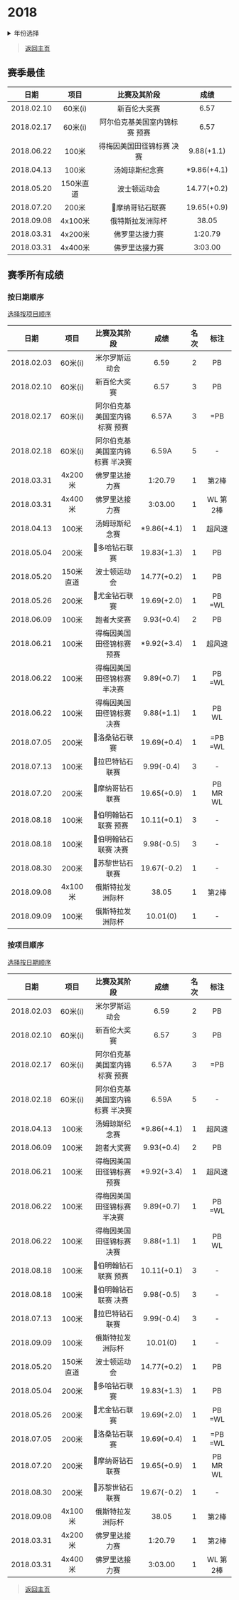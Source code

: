 # 2018

<details>
<summary>年份选择</summary>

- [2024](./2024.md)

- [2023](./2023.md)

- [2022](./2022.md)

- [2021](./2021.md)

- [2020](./2020.md)

- [2019](./2019.md)

- [2018](./2018.md)

- [2017](./2017.md)

- [2016](./2016.md)

- [2015](./2015.md)

- [2014](./2014.md)

- [2013](./2013.md)

- [2012](./2012.md)

</details>

> [返回主页](../Profile.md)

## 赛季最佳

|    日期    |   项目    |         比赛及其阶段          |    成绩     |
| :--------: | :-------: | :---------------------------: | :---------: |
| 2018.02.10 |  60米(i)  |         新百伦大奖赛          |    6.57     |
| 2018.02.17 |  60米(i)  | 阿尔伯克基美国室内锦标赛 预赛 |    6.57     |
| 2018.06.22 |   100米   |   得梅因美国田径锦标赛 决赛   | 9.88(+1.1)  |
| 2018.04.13 |   100米   |        汤姆琼斯纪念赛         | *9.86(+4.1) |
| 2018.05.20 | 150米直道 |         波士顿运动会          | 14.77(+0.2) |
| 2018.07.20 |   200米   |        💎摩纳哥钻石联赛        | 19.65(+0.9) |
| 2018.09.08 |  4x100米  |       俄特斯拉发洲际杯        |    38.05    |
| 2018.03.31 |  4x200米  |        佛罗里达接力赛         |   1:20.79   |
| 2018.03.31 |  4x400米  |        佛罗里达接力赛         |   3:03.00   |

## 赛季所有成绩

### 按日期顺序<a id='1'></a>

[选择按项目顺序](#2)

|    日期    |   项目    |          比赛及其阶段           |    成绩     | 名次 |   标注   |
| :--------: | :-------: | :-----------------------------: | :---------: | :--: | :------: |
| 2018.02.03 |  60米(i)  |         米尔罗斯运动会          |    6.59     |  2   |    PB    |
| 2018.02.10 |  60米(i)  |          新百伦大奖赛           |    6.57     |  3   |    PB    |
| 2018.02.17 |  60米(i)  |  阿尔伯克基美国室内锦标赛 预赛  |    6.57A    |  3   |   =PB    |
| 2018.02.18 |  60米(i)  | 阿尔伯克基美国室内锦标赛 半决赛 |    6.59A    |  5   |    -     |
| 2018.03.31 |  4x200米  |         佛罗里达接力赛          |   1:20.79   |  1   |  第2棒   |
| 2018.03.31 |  4x400米  |         佛罗里达接力赛          |   3:03.00   |  1   | WL 第2棒 |
| 2018.04.13 |   100米   |         汤姆琼斯纪念赛          | *9.86(+4.1) |  1   |  超风速  |
| 2018.05.04 |   200米   |          💎多哈钻石联赛          | 19.83(+1.3) |  1   |    PB    |
| 2018.05.20 | 150米直道 |          波士顿运动会           | 14.77(+0.2) |  1   |    PB    |
| 2018.05.26 |   200米   |          💎尤金钻石联赛          | 19.69(+2.0) |  1   |  PB =WL  |
| 2018.06.09 |   100米   |           跑者大奖赛            | 9.93(+0.4)  |  2   |    PB    |
| 2018.06.21 |   100米   |    得梅因美国田径锦标赛 预赛    | *9.92(+3.4) |  1   |  超风速  |
| 2018.06.22 |   100米   |   得梅因美国田径锦标赛 半决赛   | 9.89(+0.7)  |  1   |  PB =WL  |
| 2018.06.22 |   100米   |    得梅因美国田径锦标赛 决赛    | 9.88(+1.1)  |  1   |  PB WL   |
| 2018.07.05 |   200米   |          💎洛桑钻石联赛          | 19.69(+0.4) |  1   | =PB =WL  |
| 2018.07.13 |   100米   |         💎拉巴特钻石联赛         | 9.99(-0.4)  |  3   |    -     |
| 2018.07.20 |   200米   |         💎摩纳哥钻石联赛         | 19.65(+0.9) |  1   | PB MR WL |
| 2018.08.18 |   100米   |      💎伯明翰钻石联赛 预赛       | 10.11(+0.1) |  3   |    -     |
| 2018.08.18 |   100米   |      💎伯明翰钻石联赛 决赛       | 9.98(-0.5)  |  3   |    -     |
| 2018.08.30 |   200米   |         💎苏黎世钻石联赛         | 19.67(-0.2) |  1   |    -     |
| 2018.09.08 |  4x100米  |        俄斯特拉发洲际杯         |    38.05    |  1   |  第2棒   |
| 2018.09.09 |   100米   |        俄斯特拉发洲际杯         |  10.01(0)   |  1   |    -     |

### 按项目顺序<a id='2'></a>

[选择按日期顺序](#1)

|    日期    |   项目    |          比赛及其阶段           |    成绩     | 名次 |   标注   |
| :--------: | :-------: | :-----------------------------: | :---------: | :--: | :------: |
| 2018.02.03 |  60米(i)  |         米尔罗斯运动会          |    6.59     |  2   |    PB    |
| 2018.02.10 |  60米(i)  |          新百伦大奖赛           |    6.57     |  3   |    PB    |
| 2018.02.17 |  60米(i)  |  阿尔伯克基美国室内锦标赛 预赛  |    6.57A    |  3   |   =PB    |
| 2018.02.18 |  60米(i)  | 阿尔伯克基美国室内锦标赛 半决赛 |    6.59A    |  5   |    -     |
| 2018.04.13 |   100米   |         汤姆琼斯纪念赛          | *9.86(+4.1) |  1   |  超风速  |
| 2018.06.09 |   100米   |           跑者大奖赛            | 9.93(+0.4)  |  2   |    PB    |
| 2018.06.21 |   100米   |    得梅因美国田径锦标赛 预赛    | *9.92(+3.4) |  1   |  超风速  |
| 2018.06.22 |   100米   |   得梅因美国田径锦标赛 半决赛   | 9.89(+0.7)  |  1   |  PB =WL  |
| 2018.06.22 |   100米   |    得梅因美国田径锦标赛 决赛    | 9.88(+1.1)  |  1   |  PB WL   |
| 2018.08.18 |   100米   |      💎伯明翰钻石联赛 预赛       | 10.11(+0.1) |  3   |    -     |
| 2018.08.18 |   100米   |      💎伯明翰钻石联赛 决赛       | 9.98(-0.5)  |  3   |    -     |
| 2018.07.13 |   100米   |         💎拉巴特钻石联赛         | 9.99(-0.4)  |  3   |    -     |
| 2018.09.09 |   100米   |        俄斯特拉发洲际杯         |  10.01(0)   |  1   |    -     |
| 2018.05.20 | 150米直道 |          波士顿运动会           | 14.77(+0.2) |  1   |    PB    |
| 2018.05.04 |   200米   |          💎多哈钻石联赛          | 19.83(+1.3) |  1   |    PB    |
| 2018.05.26 |   200米   |          💎尤金钻石联赛          | 19.69(+2.0) |  1   |  PB =WL  |
| 2018.07.05 |   200米   |          💎洛桑钻石联赛          | 19.69(+0.4) |  1   | =PB =WL  |
| 2018.07.20 |   200米   |         💎摩纳哥钻石联赛         | 19.65(+0.9) |  1   | PB MR WL |
| 2018.08.30 |   200米   |         💎苏黎世钻石联赛         | 19.67(-0.2) |  1   |    -     |
| 2018.09.08 |  4x100米  |        俄斯特拉发洲际杯         |    38.05    |  1   |  第2棒   |
| 2018.03.31 |  4x200米  |         佛罗里达接力赛          |   1:20.79   |  1   |  第2棒   |
| 2018.03.31 |  4x400米  |         佛罗里达接力赛          |   3:03.00   |  1   | WL 第2棒 |

> [返回主页](../Profile.md)
